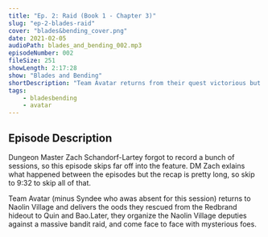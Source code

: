 ```yaml
---
title: "Ep. 2: Raid (Book 1 - Chapter 3)"
slug: "ep-2-blades-raid"
cover: "blades&bending_cover.png"
date: 2021-02-05
audioPath: blades_and_bending_002.mp3
episodeNumber: 002
fileSize: 251
showLength: 2:17:28
show: "Blades and Bending"
shortDescription: "Team Avatar returns from their quest victorious but must prepare for a sudden threat to Naolin Village"
tags:
    - bladesbending
    - avatar
---
```


## Episode Description

Dungeon Master Zach Schandorf-Lartey forgot to record a bunch of sessions, so this episode skips far off into the feature. DM Zach exlains what happened between the episodes but the recap is pretty long, so skip to 9:32 to skip all of that.

Team Avatar (minus Syndee who awas absent for this session) returns to Naolin Village and delivers the oods they rescued from the Redbrand hideout to Quin and Bao.Later, they organize the Naolin Village deputies against a massive bandit raid, and come face to face with mysterious foes.